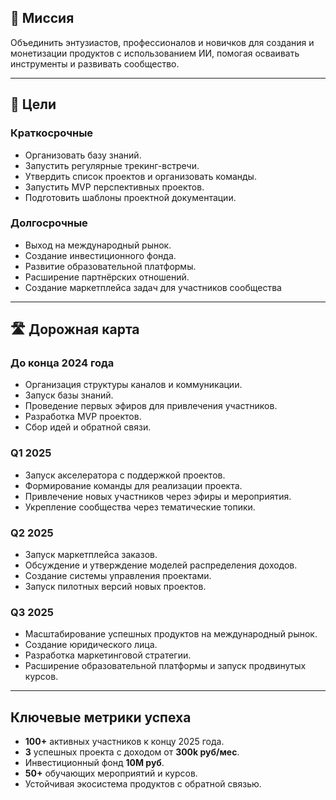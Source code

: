 ## 🎯 Миссия

Объединить энтузиастов, профессионалов и новичков для создания и монетизации продуктов с использованием ИИ, помогая осваивать инструменты и развивать сообщество.

---

## 🎯 Цели

### Краткосрочные

- Организовать базу знаний.
- Запустить регулярные трекинг-встречи.
- Утвердить список проектов и организовать команды.
- Запустить MVP перспективных проектов.
- Подготовить шаблоны проектной документации.

### Долгосрочные

- Выход на международный рынок.
- Создание инвестиционного фонда.
- Развитие образовательной платформы.
- Расширение партнёрских отношений.
- Создание маркетплейса задач для участников сообщества

---

## 🛣️ Дорожная карта

### До конца 2024 года

- Организация структуры каналов и коммуникации.
- Запуск базы знаний.
- Проведение первых эфиров для привлечения участников.
- Разработка MVP проектов.
- Сбор идей и обратной связи.

### Q1 2025

- Запуск акселератора с поддержкой проектов.
- Формирование команды для реализации проекта.
- Привлечение новых участников через эфиры и мероприятия.
- Укрепление сообщества через тематические топики.

### Q2 2025

- Запуск маркетплейса заказов.
- Обсуждение и утверждение моделей распределения доходов.
- Создание системы управления проектами.
- Запуск пилотных версий новых проектов.

### Q3 2025

- Масштабирование успешных продуктов на международный рынок.
- Создание юридического лица.
- Разработка маркетинговой стратегии.
- Расширение образовательной платформы и запуск продвинутых курсов.

---

## Ключевые метрики успеха

- **100+** активных участников к концу 2025 года.
- **3** успешных проекта с доходом от **300k руб/мес**.
- Инвестиционный фонд **10M руб**.
- **50+** обучающих мероприятий и курсов.
- Устойчивая экосистема продуктов с обратной связью.

